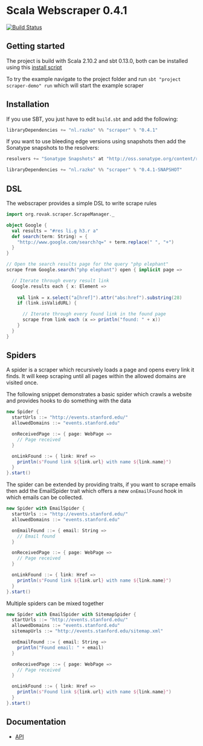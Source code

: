 Scala Webscraper 0.4.1
======================

[![Build Status](https://api.travis-ci.org/Rovak/ScalaWebscraper.png?branch=master)](https://travis-ci.org/Rovak/ScalaWebscraper)

## Getting started

The project is build with Scala 2.10.2 and sbt 0.13.0, both can be installed
using this [install script](https://gist.github.com/Rovak/4967148)

To try the example navigate to the project folder and run `sbt "project scraper-demo" run`
which will start the example scraper

## Installation

If you use SBT, you just have to edit `build.sbt` and add the following:

```scala
libraryDependencies += "nl.razko" %% "scraper" % "0.4.1"
```

If you want to use bleeding edge versions using snapshots then add the Sonatype snapshots to the resolvers:

```scala
resolvers += "Sonatype Snapshots" at "http://oss.sonatype.org/content/repositories/snapshots/"

libraryDependencies += "nl.razko" %% "scraper" % "0.4.1-SNAPSHOT"
```

## DSL

The webscraper provides a simple DSL to write scrape rules

```scala
import org.rovak.scraper.ScrapeManager._

object Google {
  val results = "#res li.g h3.r a"
  def search(term: String) = {
    "http://www.google.com/search?q=" + term.replace(" ", "+")
  }
}

// Open the search results page for the query "php elephant"
scrape from Google.search("php elephant") open { implicit page =>

  // Iterate through every result link
  Google.results each { x: Element =>
  
    val link = x.select("a[href]").attr("abs:href").substring(28)
    if (link.isValidURL) {

      // Iterate through every found link in the found page
      scrape from link each (x => println("found: " + x))
    }
  }
}

```

## Spiders

A spider is a scraper which recursively loads a page and opens every link it finds. It will
keep scraping until all pages within the allowed domains are visited once.

The following snippet demonstrates a basic spider which crawls a website and provides
hooks to do something with the data

```scala
new Spider {
  startUrls ::= "http://events.stanford.edu/"
  allowedDomains ::= "events.stanford.edu"

  onReceivedPage ::= { page: WebPage =>
    // Page received
  }

  onLinkFound ::= { link: Href =>
    println(s"Found link ${link.url} with name ${link.name}")
  }
}.start()
```

The spider can be extended by providing traits, if you want to scrape emails then
add the EmailSpider trait which offers a new `onEmailFound` hook in which emails can be collected.

```scala
new Spider with EmailSpider {
  startUrls ::= "http://events.stanford.edu/"
  allowedDomains ::= "events.stanford.edu"

  onEmailFound ::= { email: String =>
    // Email found
  }

  onReceivedPage ::= { page: WebPage =>
    // Page received
  }

  onLinkFound ::= { link: Href =>
    println(s"Found link ${link.url} with name ${link.name}")
  }
}.start()
```

Multiple spiders can be mixed together

```scala
new Spider with EmailSpider with SitemapSpider {
  startUrls ::= "http://events.stanford.edu/"
  allowedDomains ::= "events.stanford.edu"
  sitemapUrls ::= "http://events.stanford.edu/sitemap.xml"

  onEmailFound ::= { email: String =>
    println("Found email: " + email)
  }

  onReceivedPage ::= { page: WebPage =>
    // Page received
  }

  onLinkFound ::= { link: Href =>
    println(s"Found link ${link.url} with name ${link.name}")
  }
}.start()
```

## Documentation

- [API](http://ci.razko.nl/job/WebsiteScraper/Documentation/index.html)
